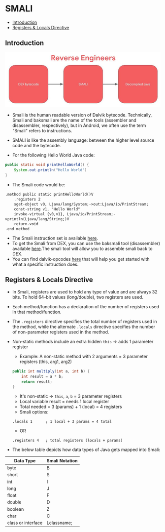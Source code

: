 # SMALI
- [Introduction](#introduction)
- [Registers & Locals Directive](#registers--locals-directive)


## Introduction
![Reverse Flow](/images/ReversersFlow.jpg)
- Smali is the human readable version of Dalvik bytecode. Technically, Smali and baksmali are the name of the tools (assembler and disassembler, respectively), but in Android, we often use the term "Smali" refers to instructions.

- SMALI is like the assembly language: between the higher level source code and the bytecode.
- For the following Hello World Java code:
```java
public static void printHelloWorld() {
	System.out.println("Hello World")
}
```
- The Smali code would be:
```smali
.method public static printHelloWorld()V
	.registers 2
	sget-object v0, Ljava/lang/System;->out:Ljava/io/PrintStream;
	const-string v1, "Hello World"
	invoke-virtual {v0,v1}, Ljava/io/PrintStream;->println(Ljava/lang/String;)V
	return-void
.end method
```
- The Smali instruction set is available [here](https://source.android.com/docs/core/runtime/dalvik-bytecode#instructions).
- To get the Smali from DEX, you can use the baksmali tool (disassembler) available [here](https://bitbucket.org/JesusFreke/smali/downloads/).The smali tool will allow you to assemble smali back to DEX.
- You can find dalvik-opcodes [here](http://pallergabor.uw.hu/androidblog/dalvik_opcodes.html) that will help you get started with what a specific instruction does. 

## Registers & Locals Directive
- In Smali, registers are used to hold any type of value and are always 32 bits. To hold 64-bit values (long/double), two registers are used.  
- Each method/function has a declaration of the number of registers used in that method/function. 
- The `.registers` directive specifies the total number of registers used in the method, while the alternate `.locals` directive specifies the number of non-parameter registers used in the method. 
- Non-static methods include an extra hidden `this` → adds 1 parameter register
	- Example: A non-static method with 2 arguments = 3 parameter registers (this, arg1, arg2)
	```java
	public int multiply(int a, int b) {
		int result = a * b;
		return result;
	}
	```
	- It's non-static → `this`, `a`, `b` = 3 parameter registers
	- Local variable result = needs 1 local register
	- Total needed = 3 (params) + 1 (local) = 4 registers
	- Smali options:
	```smali
	.locals 1      ; 1 local + 3 params = 4 total
	```
	- OR
	```smali
	.registers 4   ; total registers (locals + params)
	```

- The below table depicts how data types of Java gets mapped into Smali: 

|Data Type 	|Smali Notation| 
|-----------|--------------|
|byte| 	B| 
|short| 	S| 
|int| 	I| 
|long| 	J| 
|float| 	F| 
|double| 	D| 
|boolean| 	Z| 
|char| 	C| 
|class or interface| 	Lclassname;| 

